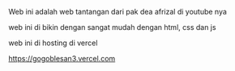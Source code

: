 Web ini adalah web tantangan dari pak dea afrizal di youtube nya

web ini di bikin dengan sangat mudah dengan html, css dan js

web ini di hosting di vercel

<a href="https://gogoblesan3.vercel.com">https://gogoblesan3.vercel.com</a>